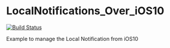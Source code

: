# LocalNotifications_Over_iOS10

[![Build Status](https://travis-ci.org/pjcau/LocalNotifications_Over_iOS10.svg?branch=master)](https://travis-ci.org/pjcau/LocalNotifications_Over_iOS10)

Example to manage the Local Notification from iOS10

